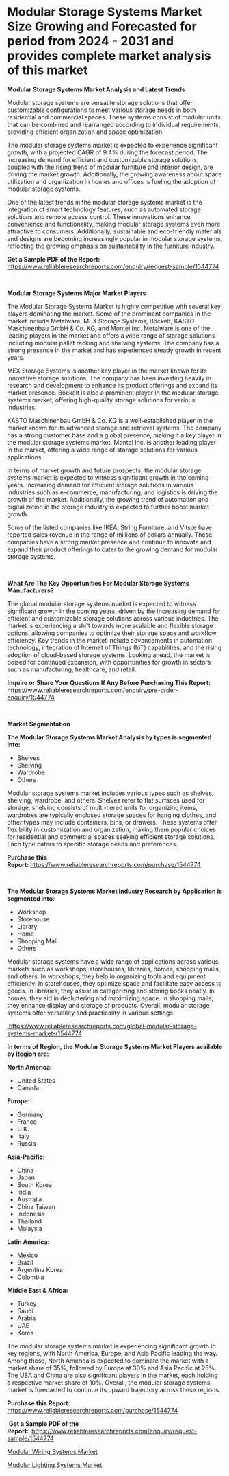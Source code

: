 <p><h1>Modular Storage Systems Market Size Growing and Forecasted for period from 2024 - 2031 and provides complete market analysis of this market</h1></p><p><strong>Modular Storage Systems Market Analysis and Latest Trends</strong></p>
<p><p>Modular storage systems are versatile storage solutions that offer customizable configurations to meet various storage needs in both residential and commercial spaces. These systems consist of modular units that can be combined and rearranged according to individual requirements, providing efficient organization and space optimization.</p><p>The modular storage systems market is expected to experience significant growth, with a projected CAGR of 9.4% during the forecast period. The increasing demand for efficient and customizable storage solutions, coupled with the rising trend of modular furniture and interior design, are driving the market growth. Additionally, the growing awareness about space utilization and organization in homes and offices is fueling the adoption of modular storage systems.</p><p>One of the latest trends in the modular storage systems market is the integration of smart technology features, such as automated storage solutions and remote access control. These innovations enhance convenience and functionality, making modular storage systems even more attractive to consumers. Additionally, sustainable and eco-friendly materials and designs are becoming increasingly popular in modular storage systems, reflecting the growing emphasis on sustainability in the furniture industry.</p></p>
<p><strong>Get a Sample PDF of the Report:&nbsp;</strong> <a href="https://www.reliableresearchreports.com/enquiry/request-sample/1544774">https://www.reliableresearchreports.com/enquiry/request-sample/1544774</a></p>
<p>&nbsp;</p>
<p><strong>Modular Storage Systems Major Market Players</strong></p>
<p><p>The Modular Storage Systems Market is highly competitive with several key players dominating the market. Some of the prominent companies in the market include Metalware, MEX Storage Systems, Böckelt, KASTO Maschinenbau GmbH & Co. KG, and Montel Inc. Metalware is one of the leading players in the market and offers a wide range of storage solutions including modular pallet racking and shelving systems. The company has a strong presence in the market and has experienced steady growth in recent years.</p><p>MEX Storage Systems is another key player in the market known for its innovative storage solutions. The company has been investing heavily in research and development to enhance its product offerings and expand its market presence. Böckelt is also a prominent player in the modular storage systems market, offering high-quality storage solutions for various industries.</p><p>KASTO Maschinenbau GmbH & Co. KG is a well-established player in the market known for its advanced storage and retrieval systems. The company has a strong customer base and a global presence, making it a key player in the modular storage systems market. Montel Inc. is another leading player in the market, offering a wide range of storage solutions for various applications.</p><p>In terms of market growth and future prospects, the modular storage systems market is expected to witness significant growth in the coming years. Increasing demand for efficient storage solutions in various industries such as e-commerce, manufacturing, and logistics is driving the growth of the market. Additionally, the growing trend of automation and digitalization in the storage industry is expected to further boost market growth.</p><p>Some of the listed companies like IKEA, String Furniture, and Vitsœ have reported sales revenue in the range of millions of dollars annually. These companies have a strong market presence and continue to innovate and expand their product offerings to cater to the growing demand for modular storage systems.</p></p>
<p>&nbsp;</p>
<p><strong>What Are The Key Opportunities For Modular Storage Systems Manufacturers?</strong></p>
<p><p>The global modular storage systems market is expected to witness significant growth in the coming years, driven by the increasing demand for efficient and customizable storage solutions across various industries. The market is experiencing a shift towards more scalable and flexible storage options, allowing companies to optimize their storage space and workflow efficiency. Key trends in the market include advancements in automation technology, integration of Internet of Things (IoT) capabilities, and the rising adoption of cloud-based storage systems. Looking ahead, the market is poised for continued expansion, with opportunities for growth in sectors such as manufacturing, healthcare, and retail.</p></p>
<p><strong>Inquire or Share Your Questions If Any Before Purchasing This Report:</strong> <a href="https://www.reliableresearchreports.com/enquiry/pre-order-enquiry/1544774">https://www.reliableresearchreports.com/enquiry/pre-order-enquiry/1544774</a></p>
<p>&nbsp;</p>
<p><strong>Market Segmentation</strong></p>
<p><strong>The Modular Storage Systems Market Analysis by types is segmented into:</strong></p>
<p><ul><li>Shelves</li><li>Shelving</li><li>Wardrobe</li><li>Others</li></ul></p>
<p><p>Modular storage systems market includes various types such as shelves, shelving, wardrobe, and others. Shelves refer to flat surfaces used for storage, shelving consists of multi-tiered units for organizing items, wardrobes are typically enclosed storage spaces for hanging clothes, and other types may include containers, bins, or drawers. These systems offer flexibility in customization and organization, making them popular choices for residential and commercial spaces seeking efficient storage solutions. Each type caters to specific storage needs and preferences.</p></p>
<p><strong>Purchase this Report:&nbsp;</strong><a href="https://www.reliableresearchreports.com/purchase/1544774">https://www.reliableresearchreports.com/purchase/1544774</a></p>
<p>&nbsp;</p>
<p><strong>The Modular Storage Systems Market Industry Research by Application is segmented into:</strong></p>
<p><ul><li>Workshop</li><li>Storehouse</li><li>Library</li><li>Home</li><li>Shopping Mall</li><li>Others</li></ul></p>
<p><p>Modular storage systems have a wide range of applications across various markets such as workshops, storehouses, libraries, homes, shopping malls, and others. In workshops, they help in organizing tools and equipment efficiently. In storehouses, they optimize space and facilitate easy access to goods. In libraries, they assist in categorizing and storing books neatly. In homes, they aid in decluttering and maximizing space. In shopping malls, they enhance display and storage of products. Overall, modular storage systems offer versatility and practicality in various settings.</p></p>
<p><a href="https://www.reliableresearchreports.com/global-modular-storage-systems-market-r1544774">&nbsp;https://www.reliableresearchreports.com/global-modular-storage-systems-market-r1544774</a></p>
<p><strong>In terms of Region, the Modular Storage Systems Market Players available by Region are:</strong></p>
<p>
    <p> <strong> North America: </strong>
        <ul>
            <li>United States</li>
            <li>Canada</li>
        </ul>
        </p> 
    <p> <strong> Europe: </strong>
        <ul>
            <li>Germany</li>
            <li>France</li>
            <li>U.K.</li>
            <li>Italy</li>
            <li>Russia</li>
        </ul>
        </p> 
    <p> <strong> Asia-Pacific: </strong>
        <ul>
            <li>China</li>
            <li>Japan</li>
            <li>South Korea</li>
            <li>India</li>
            <li>Australia</li>
            <li>China Taiwan</li>
            <li>Indonesia</li>
            <li>Thailand</li>
            <li>Malaysia</li>
        </ul>
        </p> 
    <p> <strong> Latin America: </strong>
        <ul>
            <li>Mexico</li>
            <li>Brazil</li>
            <li>Argentina Korea</li>
            <li>Colombia</li>
        </ul>
        </p> 
    <p> <strong> Middle East & Africa: </strong>
        <ul>
            <li>Turkey</li>
            <li>Saudi</li>
            <li>Arabia</li>
            <li>UAE</li>
            <li>Korea</li>
        </ul>
    </p>
    </p>
<p><p>The modular storage systems market is experiencing significant growth in key regions, with North America, Europe, and Asia Pacific leading the way. Among these, North America is expected to dominate the market with a market share of 35%, followed by Europe at 30% and Asia Pacific at 25%. The USA and China are also significant players in the market, each holding a respective market share of 10%. Overall, the modular storage systems market is forecasted to continue its upward trajectory across these regions.</p></p>
<p><strong>Purchase this Report: </strong><a href="https://www.reliableresearchreports.com/purchase/1544774">https://www.reliableresearchreports.com/purchase/1544774</a></p>
<p>&nbsp;<strong>Get a Sample PDF of the Report:&nbsp;&nbsp;</strong><a href="https://www.reliableresearchreports.com/enquiry/request-sample/1544774">https://www.reliableresearchreports.com/enquiry/request-sample/1544774</a></p>
<p><strong></strong></p>
<p><p><a href="https://github.com/edytherolanlouisejk1miz0wig/Market-Research-Report-List-2/blob/main/modular-wiring-systems-market.md">Modular Wiring Systems Market</a></p><p><a href="https://github.com/peachesmcdowel1/Market-Research-Report-List-2/blob/main/modular-lighting-systems-market.md">Modular Lighting Systems Market</a></p></p>